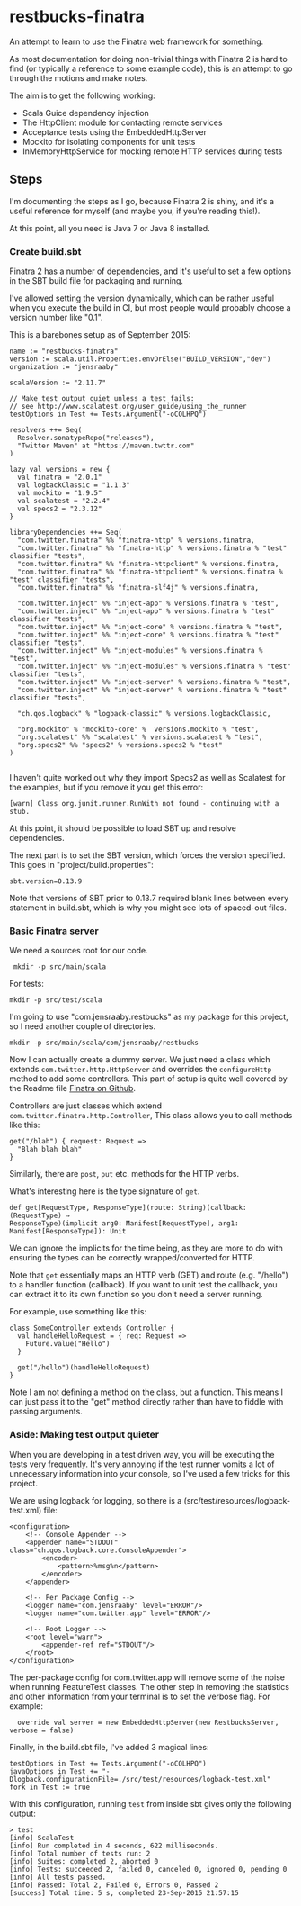 # restbucks-finatra
An attempt to learn to use the Finatra web framework for something.

As most documentation for doing non-trivial things with Finatra 2 is hard to find (or typically a reference to some example code), this is an attempt to go through the motions and make notes.

The aim is to get the following working:
* Scala Guice dependency injection
* The HttpClient module for contacting remote services
* Acceptance tests using the EmbeddedHttpServer
* Mockito for isolating components for unit tests
* InMemoryHttpService for mocking remote HTTP services during tests

## Steps
I'm documenting the steps as I go, because Finatra 2 is shiny, and it's a useful reference for myself (and maybe you, if you're reading this!).

At this point, all you need is Java 7 or Java 8 installed.

### Create build.sbt
Finatra 2 has a number of dependencies, and it's useful to set a few options in
the SBT build file for packaging and running.

I've allowed setting the version dynamically, which can be rather useful when you execute the
build in CI, but most people would probably choose a version number like "0.1".

This is a barebones setup as of September 2015:

```
name := "restbucks-finatra"
version := scala.util.Properties.envOrElse("BUILD_VERSION","dev")
organization := "jensraaby"

scalaVersion := "2.11.7"

// Make test output quiet unless a test fails:
// see http://www.scalatest.org/user_guide/using_the_runner
testOptions in Test += Tests.Argument("-oCOLHPQ")

resolvers ++= Seq(
  Resolver.sonatypeRepo("releases"),
  "Twitter Maven" at "https://maven.twttr.com"
)

lazy val versions = new {
  val finatra = "2.0.1"
  val logbackClassic = "1.1.3"
  val mockito = "1.9.5"
  val scalatest = "2.2.4"
  val specs2 = "2.3.12"
}

libraryDependencies ++= Seq(
  "com.twitter.finatra" %% "finatra-http" % versions.finatra,
  "com.twitter.finatra" %% "finatra-http" % versions.finatra % "test" classifier "tests",
  "com.twitter.finatra" %% "finatra-httpclient" % versions.finatra,
  "com.twitter.finatra" %% "finatra-httpclient" % versions.finatra % "test" classifier "tests",
  "com.twitter.finatra" %% "finatra-slf4j" % versions.finatra,

  "com.twitter.inject" %% "inject-app" % versions.finatra % "test",
  "com.twitter.inject" %% "inject-app" % versions.finatra % "test" classifier "tests",
  "com.twitter.inject" %% "inject-core" % versions.finatra % "test",
  "com.twitter.inject" %% "inject-core" % versions.finatra % "test" classifier "tests",
  "com.twitter.inject" %% "inject-modules" % versions.finatra % "test",
  "com.twitter.inject" %% "inject-modules" % versions.finatra % "test" classifier "tests",
  "com.twitter.inject" %% "inject-server" % versions.finatra % "test",
  "com.twitter.inject" %% "inject-server" % versions.finatra % "test" classifier "tests",

  "ch.qos.logback" % "logback-classic" % versions.logbackClassic,

  "org.mockito" % "mockito-core" %  versions.mockito % "test",
  "org.scalatest" %% "scalatest" % versions.scalatest % "test",
  "org.specs2" %% "specs2" % versions.specs2 % "test"
)


```
I haven't quite worked out why they import Specs2 as well as Scalatest for the
examples, but if you remove it you get this error:
```
[warn] Class org.junit.runner.RunWith not found - continuing with a stub.
```

At this point, it should be possible to load SBT up and resolve dependencies.

The next part is to set the SBT version, which forces the version specified. This
goes in "project/build.properties":
```
sbt.version=0.13.9
```
Note that versions of SBT prior to 0.13.7 required blank lines between every
statement in build.sbt, which is why you might see lots of spaced-out files.

### Basic Finatra server

We need a sources root for our code.

``` mkdir -p src/main/scala```

For tests:

```mkdir -p src/test/scala```

I'm going to use "com.jensraaby.restbucks" as my package for this project, so I need
another couple of directories.

```
mkdir -p src/main/scala/com/jensraaby/restbucks
```

Now I can actually create a dummy server.
We just need a class which extends ```com.twitter.http.HttpServer``` and
overrides the ```configureHttp``` method to add some controllers. This part of
setup is quite well covered by the Readme file
[Finatra on Github](https://github.com/twitter/finatra).

Controllers are just classes which extend ```com.twitter.finatra.http.Controller```,
This class allows you to call methods like this:

```
get("/blah") { request: Request =>
  "Blah blah blah"
}
```
Similarly, there are `post`, `put` etc. methods for the HTTP verbs.

What's interesting here is the type signature of ```get```.

```
def get[RequestType, ResponseType](route: String)(callback: (RequestType) ⇒
ResponseType)(implicit arg0: Manifest[RequestType], arg1:
Manifest[ResponseType]): Unit
```

We can ignore the implicits for the time being, as they are more to do with
ensuring the types can be correctly wrapped/converted for HTTP.

Note that ```get``` essentially maps an HTTP verb (GET) and route (e.g. "/hello") to a
handler function (callback). If you want to unit test the callback, you can extract it to
its own function so you don't need a server running.

For example, use something like this:

```
class SomeController extends Controller {
  val handleHelloRequest = { req: Request =>
    Future.value("Hello")
  }

  get("/hello")(handleHelloRequest)
}
```

Note I am not defining a method on the class, but a function. This means I can
just pass it to the "get" method directly rather than have to fiddle with
passing arguments.

### Aside: Making test output quieter
When you are developing in a test driven way, you will be executing the tests very frequently.
It's very annoying if the test runner vomits a lot of unnecessary information into your console, so I've used a few tricks for this project.

We are using logback for logging, so there is a (src/test/resources/logback-test.xml) file:
```
<configuration>
    <!-- Console Appender -->
    <appender name="STDOUT" class="ch.qos.logback.core.ConsoleAppender">
        <encoder>
            <pattern>%msg%n</pattern>
        </encoder>
    </appender>

    <!-- Per Package Config -->
    <logger name="com.jensraaby" level="ERROR"/>
    <logger name="com.twitter.app" level="ERROR"/>

    <!-- Root Logger -->
    <root level="warn">
        <appender-ref ref="STDOUT"/>
    </root>
</configuration>
```
The per-package config for com.twitter.app will remove some of the noise when running FeatureTest classes.
The other step in removing the statistics and other information from your terminal is to set the verbose flag. For example:
```
  override val server = new EmbeddedHttpServer(new RestbucksServer, verbose = false)

```

Finally, in the build.sbt file, I've added 3 magical lines:
```
testOptions in Test += Tests.Argument("-oCOLHPQ")
javaOptions in Test += "-Dlogback.configurationFile=./src/test/resources/logback-test.xml"
fork in Test := true
```

With this configuration, running `test` from inside sbt gives only the following output:
```
> test
[info] ScalaTest
[info] Run completed in 4 seconds, 622 milliseconds.
[info] Total number of tests run: 2
[info] Suites: completed 2, aborted 0
[info] Tests: succeeded 2, failed 0, canceled 0, ignored 0, pending 0
[info] All tests passed.
[info] Passed: Total 2, Failed 0, Errors 0, Passed 2
[success] Total time: 5 s, completed 23-Sep-2015 21:57:15
```
